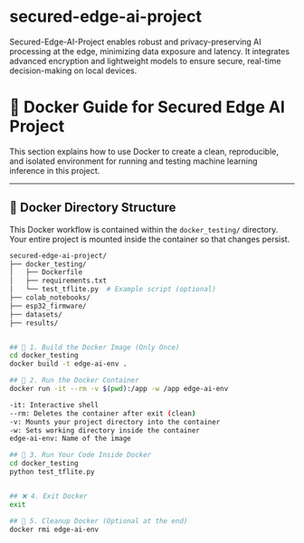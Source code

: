 # secured-edge-ai-project
Secured-Edge-AI-Project enables robust and privacy-preserving AI processing at the edge, minimizing data exposure and latency. It integrates advanced encryption and lightweight models to ensure secure, real-time decision-making on local devices.


# 🐳 Docker Guide for Secured Edge AI Project

This section explains how to use Docker to create a clean, reproducible, and isolated environment for running and testing machine learning inference in this project.

---

## 📁 Docker Directory Structure

This Docker workflow is contained within the `docker_testing/` directory. Your entire project is mounted inside the container so that changes persist.

```bash
secured-edge-ai-project/
├── docker_testing/
│   ├── Dockerfile
│   ├── requirements.txt
│   └── test_tflite.py  # Example script (optional)
├── colab_notebooks/
├── esp32_firmware/
├── datasets/
├── results/


## 🚀 1. Build the Docker Image (Only Once)
cd docker_testing
docker build -t edge-ai-env .

## 🏃 2. Run the Docker Container
docker run -it --rm -v $(pwd):/app -w /app edge-ai-env

-it: Interactive shell
--rm: Deletes the container after exit (clean)
-v: Mounts your project directory into the container
-w: Sets working directory inside the container
edge-ai-env: Name of the image

## 🧪 3. Run Your Code Inside Docker
cd docker_testing
python test_tflite.py


## ❌ 4. Exit Docker
exit

## 🧹 5. Cleanup Docker (Optional at the end)
docker rmi edge-ai-env

